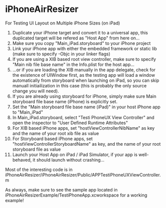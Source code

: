 iPhoneAirResizer
================

For Testing UI Layout on Multiple iPhone Sizes (on iPad)

1. Duplicate your iPhone target and convert it to a universal app, this duplicated target will be refered as "Host App" from here on...
2. Make sure you copy "Main_iPad.storyboard" to your iPhone project
3. Link your iPhone app with either the embedded framework or static lib (make sure to specify -Objc in your linker flags)
4. If you are using a XIB based root view controller, make sure to specify "Main nib file base name" in the Info.plist for the host app...
5. ...or if you are loading the XIB manually in the app delegate, check for the existence of UIWindow first, as the testing app will load a window automatically from storyboard when launching on iPad, so you can skip manuall initiailization in this case (this is probably the only source change you will need).
6. If you are already using storyboard for iPhone, simply make sure Main storyboard file base name (iPhone) is explicitly set. 
7. Set the "Main storyboard file base name (iPad)" in your host iPhone app to "Main_iPad"
8. In Main_iPad.storyboard, select "Testi PhoneUX View Controller" and open the inspector to "User Defined Runtime Attributes"
9. For XIB based iPhone apps, set "hostViewControllerNibName" as key and the name of your root xib file as value
10. For Storyboard based iPhone apps, set "hostViewControllerStoryboardName" as key, and the name of your root storyboard file as value
11. Launch your Host App on iPad / iPad Simulator, if your app is well-behaved, it should launch without crashing...

Most of the interesting code is in iPhoneAirResizer/iPhoneAirResizer/Public/APPTestiPhoneUXViewController.m

As always, make sure to see the sample app located in iPhoneAirResizerExample/TestiPhoneApp.xcworkspace for a working example!